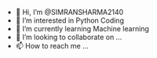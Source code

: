 - 👋 Hi, I’m @SIMRANSHARMA2140
- 👀 I’m interested in Python Coding
- 🌱 I’m currently learning Machine learning
- 💞️ I’m looking to collaborate on ...
- 📫 How to reach me ...

<!---
SIMRANSHARMA2140/SIMRANSHARMA2140 is a ✨ special ✨ repository because its `README.md` (this file) appears on your GitHub profile.
You can click the Preview link to take a look at your changes.
--->
